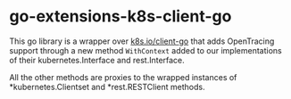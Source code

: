 # go-extensions-k8s-client-go

This go library is a wrapper over [k8s.io/client-go](https://godoc.org/k8s.io/client-go) that adds OpenTracing support through a new method `WithContext` added to our implementations of their kubernetes.Interface and rest.Interface.

All the other methods are proxies to the wrapped instances of *kubernetes.Clientset and *rest.RESTClient methods.
